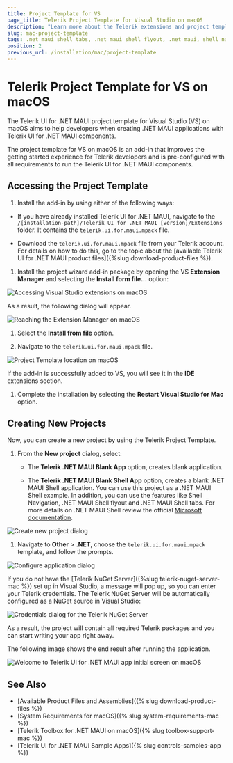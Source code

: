 ```yaml
---
title: Project Template for VS
page_title: Telerik Project Template for Visual Studio on macOS
description: "Learn more about the Telerik extensions and project template for Visual Studio on macOS supported by Telerik UI for .NET MAUI."
slug: mac-project-template
tags: .net maui shell tabs, .net maui shell flyout, .net maui, shell navigation maui, .net maui shell, .net maui shell example
position: 2
previous_url: /installation/mac/project-template
---
```


# Telerik Project Template for VS on macOS

The Telerik UI for .NET MAUI project template for Visual Studio (VS) on macOS aims to help developers when creating .NET MAUI applications with Telerik UI for .NET MAUI components.

The project template for VS on macOS is an add-in that improves the getting started experience for Telerik developers and is pre-configured with all requirements to run the Telerik UI for .NET MAUI components.

## Accessing the Project Template

1. Install the add-in by using either of the following ways:

  * If you have already installed Telerik UI for .NET MAUI, navigate to the `/[installation-path]/Telerik UI for .NET MAUI [version]/Extensions` folder. It contains the `telerik.ui.for.maui.mpack` file.

  * Download the `telerik.ui.for.maui.mpack` file from your Telerik account. For details on how to do this, go to the topic about the [available Telerik UI for .NET MAUI product files]({%slug download-product-files %}).

1. Install the project wizard add-in package by opening the VS **Extension Manager** and selecting the **Install form file...** option:

  ![Accessing Visual Studio extensions on macOS](images/visualstudio-extensions.png)

  As a result, the following dialog will appear.

  ![Reaching the Extension Manager on macOS](images/visualstudio-extensionsmanager.png)

1. Select the **Install from file** option.

1. Navigate to the `telerik.ui.for.maui.mpack` file.

  ![Project Template location on macOS](images/installextensionpackage.png)

  If the add-in is successfully added to VS, you will see it in the **IDE** extensions section.

1. Complete the installation by selecting the **Restart Visual Studio for Mac** option.

## Creating New Projects

Now, you can create a new project by using the Telerik Project Template.

1. From the **New project** dialog, select:

	* The **Telerik .NET MAUI Blank App** option, creates blank application.

	* The **Telerik .NET MAUI Blank Shell App** option, creates a blank .NET MAUI Shell application. You can use this project as a .NET MAUI Shell example. In addition, you can use the features like Shell Navigation, .NET MAUI Shell flyout and .NET MAUI Shell tabs. For more details on .NET MAUI Shell review the official [Microsoft documentation](https://learn.microsoft.com/en-us/dotnet/maui/fundamentals/shell/). 

  ![Create new project dialog](images/new-project-wizard-selection-mac.png)

1. Navigate to **Other** > **.NET**, choose the `telerik.ui.for.maui.mpack` template, and follow the prompts.

  ![Configure application dialog](images/vs-configureproject.png)

  If you do not have the [Telerik NuGet Server]({%slug telerik-nuget-server-mac %}) set up in Visual Studio, a message will pop up, so you can enter your Telerik credentials. The Telerik NuGet Server will be automatically configured as a NuGet source in Visual Studio:

  ![Credentials dialog for the Telerik NuGet Server](images/vs_projecttemplate_nuget.png)

  As a result, the project will contain all required Telerik packages and you can start writing your app right away.

  The following image shows the end result after running the application.

  ![Welcome to Telerik UI for .NET MAUI app initial screen on macOS](images/vs-projecttemplate-app.png)

## See Also

* [Available Product Files and Assemblies]({% slug download-product-files %})
* [System Requirements for macOS]({% slug system-requirements-mac %})
* [Telerik Toolbox for .NET MAUI on macOS]({% slug toolbox-support-mac %})
* [Telerik UI for .NET MAUI Sample Apps]({% slug controls-samples-app %})
